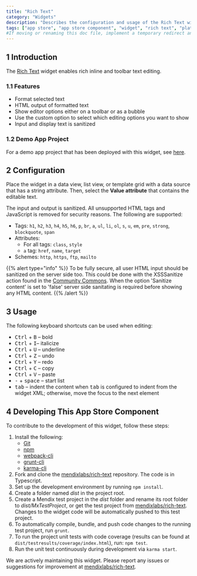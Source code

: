 ```yaml
---
title: "Rich Text"
category: "Widgets"
description: "Describes the configuration and usage of the Rich Text widget, which is available in the Mendix App Store."
tags: ["app store", "app store component", "widget", "rich text", "platform support"]
#If moving or renaming this doc file, implement a temporary redirect and let the respective team know they should update the URL in the product. See Mapping to Products for more details.
---
```


## 1 Introduction

The [Rich Text](https://appstore.home.mendix.com/link/app/74889/) widget enables rich inline and toolbar text editing.

### 1.1 Features

* Format selected text
* HTML output of formatted text
* Show editor options either on a toolbar or as a bubble
* Use the custom option to select which editing options you want to show
* Input and display text is sanitized

### 1.2 Demo App Project

For a demo app project that has been deployed with this widget, see [here](http://texteditorwidget.mxapps.io).

## 2 Configuration

Place the widget in a data view, list view, or template grid with a data source that has a string attribute. Then, select the **Value attribute** that contains the editable text.

The input and output is sanitized. All unsupported HTML tags and JavaScript is removed for security reasons. The following are supported:

* Tags: `h1`, `h2`, `h3`, `h4`, `h5`, `h6`, `p`, `br`, `a`, `ul`, `li`, `ol`, `s`, `u`, `em`, `pre`, `strong`, `blockquote`, `span`
* Attributes:
	* For all tags: `class`, `style`
	* `a` tag: `href`, `name`, `target`
* Schemes: `http`, `https`, `ftp`, `mailto`

{{% alert type="info" %}}
To be fully secure, all user HTML input should be sanitized on the server side too. This could be done with the XSSSanitize action found in the [Community Commons](/appstore/modules/community-commons-function-library). When the option 'Sanitize content' is set to 'false' server side sanitating is required before showing any HTML content.
{{% /alert %}}

## 3 Usage

The following keyboard shortcuts can be used when editing:

* <kbd>Ctrl</kbd> + <kbd>B</kbd> – bold
* <kbd>Ctrl</kbd> + <kbd>I</kbd>– italicize
* <kbd>Ctrl</kbd> + <kbd>U</kbd> – underline
* <kbd>Ctrl</kbd> + <kbd>Z</kbd> – undo
* <kbd>Ctrl</kbd> + <kbd>Y</kbd> – redo
* <kbd>Ctrl</kbd> + <kbd>C</kbd> – copy
* <kbd>Ctrl</kbd> + <kbd>V</kbd> – paste
* <kbd>-</kbd> + <kbd>space</kbd> – start list
* <kbd>tab</kbd> – indent the content when <kbd>tab</kbd> is configured to indent from the widget XML; otherwise, move the focus to the next element

## 4 Developing This App Store Component

To contribute to the development of this widget, follow these steps:

1. Install the following:
	* [Git](https://git-scm.com/book/en/v2/Getting-Started-Installing-Git)
	* [npm](https://www.npmjs.com/)
	* [webpack-cli](https://www.npmjs.com/package/webpack-cli)
	* [grunt-cli](https://github.com/gruntjs/grunt-cli)
	* [karma-cli](https://www.npmjs.com/package/karma-cli)
2. Fork and clone the [mendixlabs/rich-text](https://github.com/mendixlabs/rich-text.git) repository. The code is in Typescript.
3. Set up the development environment by running `npm install`.
4. Create a folder named *dist* in the project root.
5. Create a Mendix test project in the *dist* folder and rename its root folder to *dist/MxTestProject*, or get the test project from [mendixlabs/rich-text](https://github.com/mendixlabs/rich-text/releases/latest). Changes to the widget code will be automatically pushed to this test project.
6. To automatically compile, bundle, and push code changes to the running test project, run `grunt`.
7. To run the project unit tests with code coverage (results can be found at `dist/testresults/coverage/index.html`), run: `npm test`.
8. Run the unit test continuously during development via `karma start`.

We are actively maintaining this widget. Please report any issues or suggestions for improvement at [mendixlabs/rich-text](https://github.com/mendixlabs/rich-text/issues).
